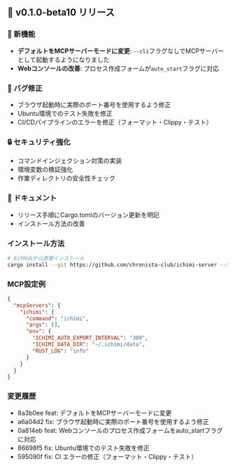## 🎉 v0.1.0-beta10 リリース

### 🚀 新機能
- **デフォルトをMCPサーバーモードに変更**: `--cli`フラグなしでMCPサーバーとして起動するようになりました
- **Webコンソールの改善**: プロセス作成フォームが`auto_start`フラグに対応

### 🐛 バグ修正
- ブラウザ起動時に実際のポート番号を使用するよう修正
- Ubuntu環境でのテスト失敗を修正
- CI/CDパイプラインのエラーを修正（フォーマット・Clippy・テスト）

### 🔒 セキュリティ強化
- コマンドインジェクション対策の実装
- 環境変数の検証強化
- 作業ディレクトリの安全性チェック

### 📝 ドキュメント
- リリース手順にCargo.tomlのバージョン更新を明記
- インストール方法の改善

### インストール方法

```bash
# GitHubから直接インストール
cargo install --git https://github.com/chronista-club/ichimi-server --tag v0.1.0-beta10
```

### MCP設定例

```json
{
  "mcpServers": {
    "ichimi": {
      "command": "ichimi",
      "args": [],
      "env": {
        "ICHIMI_AUTO_EXPORT_INTERVAL": "300",
        "ICHIMI_DATA_DIR": "~/.ichimi/data",
        "RUST_LOG": "info"
      }
    }
  }
}
```

### 変更履歴
- 8a3b0ee feat: デフォルトをMCPサーバーモードに変更
- a6a04d2 fix: ブラウザ起動時に実際のポート番号を使用するよう修正  
- 0a814eb feat: Webコンソールのプロセス作成フォームをauto_startフラグに対応
- 86698f5 fix: Ubuntu環境でのテスト失敗を修正
- 595090f fix: CI エラーの修正（フォーマット・Clippy・テスト）